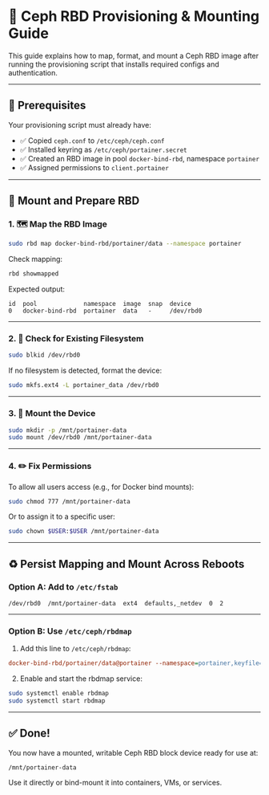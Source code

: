 # 🔗 Ceph RBD Provisioning & Mounting Guide

This guide explains how to map, format, and mount a Ceph RBD image after running the provisioning script that installs required configs and authentication.

---

## 💪 Prerequisites

Your provisioning script must already have:

* ✅ Copied `ceph.conf` to `/etc/ceph/ceph.conf`
* ✅ Installed keyring as `/etc/ceph/portainer.secret`
* ✅ Created an RBD image in pool `docker-bind-rbd`, namespace `portainer`
* ✅ Assigned permissions to `client.portainer`

---

## 🚀 Mount and Prepare RBD

### 1. 🗺️ Map the RBD Image

```bash
sudo rbd map docker-bind-rbd/portainer/data --namespace portainer
```

Check mapping:

```bash
rbd showmapped
```

Expected output:

```
id  pool             namespace  image  snap  device
0   docker-bind-rbd  portainer  data   -     /dev/rbd0
```

---

### 2. 🧪 Check for Existing Filesystem

```bash
sudo blkid /dev/rbd0
```

If no filesystem is detected, format the device:

```bash
sudo mkfs.ext4 -L portainer_data /dev/rbd0
```

---

### 3. 📁 Mount the Device

```bash
sudo mkdir -p /mnt/portainer-data
sudo mount /dev/rbd0 /mnt/portainer-data
```

---

### 4. ✏️ Fix Permissions

To allow all users access (e.g., for Docker bind mounts):

```bash
sudo chmod 777 /mnt/portainer-data
```

Or to assign it to a specific user:

```bash
sudo chown $USER:$USER /mnt/portainer-data
```

---

## ♻️ Persist Mapping and Mount Across Reboots

### Option A: Add to `/etc/fstab`

```fstab
/dev/rbd0  /mnt/portainer-data  ext4  defaults,_netdev  0  2
```

---

### Option B: Use `/etc/ceph/rbdmap`

1. Add this line to `/etc/ceph/rbdmap`:

```ini
docker-bind-rbd/portainer/data@portainer --namespace=portainer,keyfile=/etc/ceph/portainer.secret
```

2. Enable and start the rbdmap service:

```bash
sudo systemctl enable rbdmap
sudo systemctl start rbdmap
```

---

## ✅ Done!

You now have a mounted, writable Ceph RBD block device ready for use at:

```
/mnt/portainer-data
```

Use it directly or bind-mount it into containers, VMs, or services.
